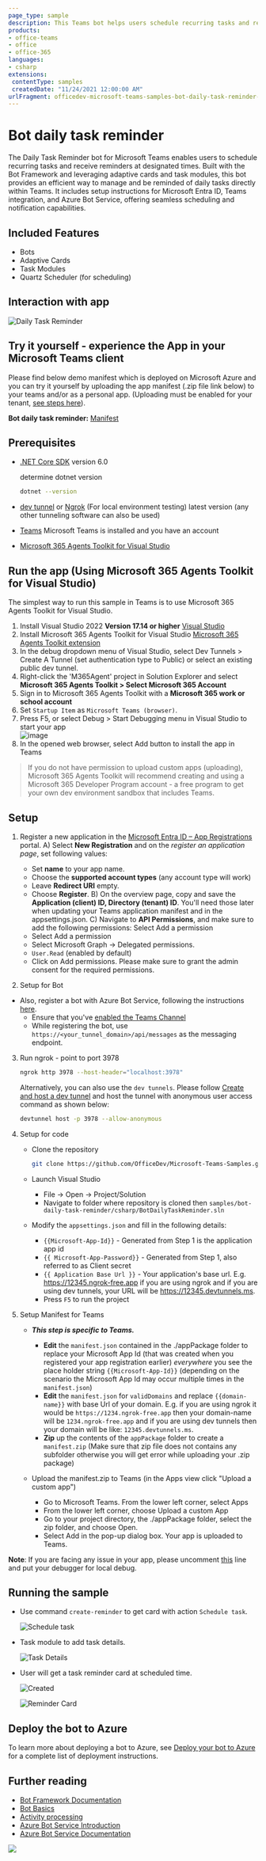 ```yaml
---
page_type: sample
description: This Teams bot helps users schedule recurring tasks and receive reminders at specified times. It supports adaptive cards and task modules, utilizing the Quartz Scheduler to manage reminders.
products:
- office-teams
- office
- office-365
languages:
- csharp
extensions:
 contentType: samples
 createdDate: "11/24/2021 12:00:00 AM"
urlFragment: officedev-microsoft-teams-samples-bot-daily-task-reminder-csharp
---
```


# Bot daily task reminder

The Daily Task Reminder bot for Microsoft Teams enables users to schedule recurring tasks and receive reminders at designated times. Built with the Bot Framework and leveraging adaptive cards and task modules, this bot provides an efficient way to manage and be reminded of daily tasks directly within Teams. It includes setup instructions for Microsoft Entra ID, Teams integration, and Azure Bot Service, offering seamless scheduling and notification capabilities.

## Included Features
* Bots
* Adaptive Cards
* Task Modules
* Quartz Scheduler (for scheduling)

## Interaction with app

![Daily Task Reminder ](BotDailyTaskReminder/Images/DailyTaskReminder.gif)

## Try it yourself - experience the App in your Microsoft Teams client
Please find below demo manifest which is deployed on Microsoft Azure and you can try it yourself by uploading the app manifest (.zip file link below) to your teams and/or as a personal app. (Uploading must be enabled for your tenant, [see steps here](https://docs.microsoft.com/microsoftteams/platform/concepts/build-and-test/prepare-your-o365-tenant#enable-custom-teams-apps-and-turn-on-custom-app-uploading)).

**Bot daily task reminder:** [Manifest](/samples/bot-daily-task-reminder/csharp/demo-manifest/Bot-Daily-Task-Reminder.zip)

## Prerequisites

- [.NET Core SDK](https://dotnet.microsoft.com/download) version 6.0

  determine dotnet version
  ```bash
  dotnet --version
  ```
- [dev tunnel](https://learn.microsoft.com/en-us/azure/developer/dev-tunnels/get-started?tabs=windows) or [Ngrok](https://ngrok.com/download) (For local environment testing) latest version (any other tunneling software can also be used)

- [Teams](https://teams.microsoft.com) Microsoft Teams is installed and you have an account

- [Microsoft 365 Agents Toolkit for Visual Studio](https://learn.microsoft.com/en-us/microsoftteams/platform/toolkit/toolkit-v4/install-teams-toolkit-vs?pivots=visual-studio-v17-7)

## Run the app (Using Microsoft 365 Agents Toolkit for Visual Studio)

The simplest way to run this sample in Teams is to use Microsoft 365 Agents Toolkit for Visual Studio.
1. Install Visual Studio 2022 **Version 17.14 or higher** [Visual Studio](https://visualstudio.microsoft.com/downloads/)
1. Install Microsoft 365 Agents Toolkit for Visual Studio [Microsoft 365 Agents Toolkit extension](https://learn.microsoft.com/en-us/microsoftteams/platform/toolkit/toolkit-v4/install-teams-toolkit-vs?pivots=visual-studio-v17-7)
1. In the debug dropdown menu of Visual Studio, select Dev Tunnels > Create A Tunnel (set authentication type to Public) or select an existing public dev tunnel.
1. Right-click the 'M365Agent' project in Solution Explorer and select **Microsoft 365 Agents Toolkit > Select Microsoft 365 Account**
1. Sign in to Microsoft 365 Agents Toolkit with a **Microsoft 365 work or school account**
1. Set `Startup Item` as `Microsoft Teams (browser)`.
1. Press F5, or select Debug > Start Debugging menu in Visual Studio to start your app
</br>![image](https://raw.githubusercontent.com/OfficeDev/TeamsFx/dev/docs/images/visualstudio/debug/debug-button.png)
1. In the opened web browser, select Add button to install the app in Teams
> If you do not have permission to upload custom apps (uploading), Microsoft 365 Agents Toolkit will recommend creating and using a Microsoft 365 Developer Program account - a free program to get your own dev environment sandbox that includes Teams.

## Setup

1. Register a new application in the [Microsoft Entra ID – App Registrations](https://go.microsoft.com/fwlink/?linkid=2083908) portal.
  A) Select **New Registration** and on the *register an application page*, set following values:
      * Set **name** to your app name.
      * Choose the **supported account types** (any account type will work)
      * Leave **Redirect URI** empty.
      * Choose **Register**.
  B) On the overview page, copy and save the **Application (client) ID, Directory (tenant) ID**. You'll need those later when updating your Teams application manifest and in the appsettings.json.
  C) Navigate to **API Permissions**, and make sure to add the following permissions:
   Select Add a permission
      * Select Add a permission
      * Select Microsoft Graph -\> Delegated permissions.
      * `User.Read` (enabled by default)
      * Click on Add permissions. Please make sure to grant the admin consent for the required permissions.

2. Setup for Bot
  - Also, register a bot with Azure Bot Service, following the instructions [here](https://docs.microsoft.com/azure/bot-service/bot-service-quickstart-registration?view=azure-bot-service-3.0).
	- Ensure that you've [enabled the Teams Channel](https://docs.microsoft.com/azure/bot-service/channel-connect-teams?view=azure-bot-service-4.0)
	- While registering the bot, use `https://<your_tunnel_domain>/api/messages` as the messaging endpoint.

3. Run ngrok - point to port 3978

   ```bash
   ngrok http 3978 --host-header="localhost:3978"
   ```  

   Alternatively, you can also use the `dev tunnels`. Please follow [Create and host a dev tunnel](https://learn.microsoft.com/en-us/azure/developer/dev-tunnels/get-started?tabs=windows) and host the tunnel with anonymous user access command as shown below:

   ```bash
   devtunnel host -p 3978 --allow-anonymous
   ```

4. Setup for code
   - Clone the repository
     ```bash
     git clone https://github.com/OfficeDev/Microsoft-Teams-Samples.git
     ```
   - Launch Visual Studio
      - File -> Open -> Project/Solution
      - Navigate to folder where repository is cloned then `samples/bot-daily-task-reminder/csharp/BotDailyTaskReminder.sln`

   - Modify the `appsettings.json` and fill in the following details:
      - `{{Microsoft-App-Id}}` - Generated from Step 1 is the application app id
      - `{{ Microsoft-App-Password}}` - Generated from Step 1, also referred to as Client secret
      - `{{ Application Base Url }}` - Your application's base url. E.g. https://12345.ngrok-free.app if you are using ngrok and if you are using dev tunnels, your URL will be https://12345.devtunnels.ms.
      - Press `F5` to run the project

5. Setup Manifest for Teams
   - __*This step is specific to Teams.*__
      - **Edit** the `manifest.json` contained in the ./appPackage folder to replace your Microsoft App Id (that was created when you registered your app registration earlier) *everywhere* you see the place holder string `{{Microsoft-App-Id}}` (depending on the scenario the Microsoft App Id may occur multiple times in the `manifest.json`)
      - **Edit** the `manifest.json` for `validDomains` and replace `{{domain-name}}` with base Url of your domain. E.g. if you are using ngrok it would be `https://1234.ngrok-free.app` then your domain-name will be `1234.ngrok-free.app` and if you are using dev tunnels then your domain will be like: `12345.devtunnels.ms`.
      - **Zip** up the contents of the `appPackage` folder to create a `manifest.zip` (Make sure that zip file does not contains any subfolder otherwise you will get error while uploading your .zip package)

   - Upload the manifest.zip to Teams (in the Apps view click "Upload a custom app")
      - Go to Microsoft Teams. From the lower left corner, select Apps
      - From the lower left corner, choose Upload a custom App
      - Go to your project directory, the ./appPackage folder, select the zip folder, and choose Open.
      - Select Add in the pop-up dialog box. Your app is uploaded to Teams.

**Note**: If you are facing any issue in your app, please uncomment [this](https://github.com/OfficeDev/Microsoft-Teams-Samples/blob/main/samples/bot-daily-task-reminder/csharp/BotDailyTaskReminder/AdapterWithErrorHandler.cs#L30) line and put your debugger for local debug.

## Running the sample

- Use command `create-reminder` to get card with action `Schedule task`.

  ![Schedule task ](BotDailyTaskReminder/Images/1.create-remainder.png)

- Task module to add task details.

  ![Task Details ](BotDailyTaskReminder/Images/2.addtask-modules.png)

- User will get a task reminder card at scheduled time.

  ![Created](BotDailyTaskReminder/Images/3.successfully-created.png)

  ![Reminder Card](BotDailyTaskReminder/Images/4.reminder-card.png)


## Deploy the bot to Azure

To learn more about deploying a bot to Azure, see [Deploy your bot to Azure](https://aka.ms/azuredeployment) for a complete list of deployment instructions.

## Further reading

- [Bot Framework Documentation](https://docs.botframework.com)
- [Bot Basics](https://docs.microsoft.com/azure/bot-service/bot-builder-basics?view=azure-bot-service-4.0)
- [Activity processing](https://docs.microsoft.com/azure/bot-service/bot-builder-concept-activity-processing?view=azure-bot-service-4.0)
- [Azure Bot Service Introduction](https://docs.microsoft.com/azure/bot-service/bot-service-overview-introduction?view=azure-bot-service-4.0)
- [Azure Bot Service Documentation](https://docs.microsoft.com/azure/bot-service/?view=azure-bot-service-4.0)



<img src="https://pnptelemetry.azurewebsites.net/microsoft-teams-samples/samples/bot-daily-task-reminder-csharp" />